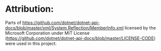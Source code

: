 # Attribution:
Parts of https://github.com/dotnet/dotnet-api-docs/blob/master/xml/System.Reflection/MemberInfo.xml licensed by the Microsoft Corporation under MIT License (https://github.com/dotnet/dotnet-api-docs/blob/master/LICENSE-CODE) were used in this project.
